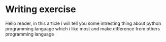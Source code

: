 # Writing exercise
Hello reader, in this article i will tell you some intresting thing about python programming language which i like most and make difference from others programming language 
